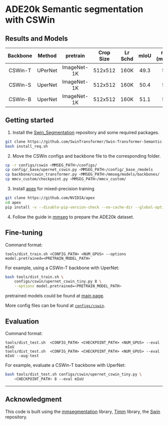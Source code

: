 # ADE20k Semantic segmentation with CSWin


## Results and Models

| Backbone | Method | pretrain | Crop Size | Lr Schd | mIoU | mIoU (ms+flip) | #params | FLOPs | config | model | log |
| :---: | :---: | :---: | :---: | :---: | :---: | :---: | :---: | :---: |  :---: | :---: | :---: |
| CSWin-T | UPerNet | ImageNet-1K | 512x512 | 160K | 49.3 | 50.7 | 60M | 959G | [`config`](configs/cswin/upernet_cswin_tiny.py) | [model]() | [log]() |
| CSWin-S | UperNet | ImageNet-1K | 512x512 | 160K | 50.4 | 51.5 | 65M | 1027G |  [`config`](configs/cswin/upernet_cswin_small.py) |[model]() | [log]() |
| CSWin-B | UperNet | ImageNet-1K | 512x512 | 160K | 51.1 | 52.2 | 109M | 1222G | [`config`](configs/cswin/upernet_cswin_base.py) |[model]() | [log]() |


## Getting started 

1. Install the [Swin_Segmentation](https://github.com/SwinTransformer/Swin-Transformer-Semantic-Segmentation) repository and some required packages.

```bash
git clone https://github.com/SwinTransformer/Swin-Transformer-Semantic-Segmentation
bash install_req.sh
```

2. Move the CSWin configs and backbone file to the corresponding folder.

```bash
cp -r configs/cswin <MMSEG_PATH>/configs/
cp config/_base/upernet_cswin.py <MMSEG_PATH>/config/_base_/models
cp backbone/cswin_transformer.py <MMSEG_PATH>/mmseg/models/backbones/
cp mmcv_custom/checkpoint.py <MMSEG_PATH>/mmcv_custom/
```

3. Install [apex](https://github.com/NVIDIA/apex) for mixed-precision training

```bash
git clone https://github.com/NVIDIA/apex
cd apex
pip install -v --disable-pip-version-check --no-cache-dir --global-option="--cpp_ext" --global-option="--cuda_ext" ./
```

4. Follow the guide in [mmseg](https://github.com/open-mmlab/mmsegmentation/blob/master/docs/dataset_prepare.md) to prepare the ADE20k dataset.

## Fine-tuning

Command format:
```
tools/dist_train.sh <CONFIG_PATH> <NUM_GPUS> --options model.pretrained=<PRETRAIN_MODEL_PATH>
```

For example, using a CSWin-T backbone with UperNet:
```bash
bash tools/dist_train.sh \
    configs/cswin/upernet_cswin_tiny.py 8 \
    --options model.pretrained=<PRETRAIN_MODEL_PATH>
```

pretrained models could be found at [main page](https://github.com/microsoft/CSWin-Transformer).

More config files can be found at [`configs/cswin`](configs/cswin).


## Evaluation

Command format:
```
tools/dist_test.sh  <CONFIG_PATH> <CHECKPOINT_PATH> <NUM_GPUS> --eval mIoU
tools/dist_test.sh  <CONFIG_PATH> <CHECKPOINT_PATH> <NUM_GPUS> --eval mIoU --aug-test
```

For example, evaluate a CSWin-T backbone with UperNet:
```bash
bash tools/dist_test.sh configs/cswin/upernet_cswin_tiny.py \ 
    <CHECKPOINT_PATH> 8 --eval mIoU
```


---

## Acknowledgment 

This code is built using the [mmsegmentation](https://github.com/open-mmlab/mmsegmentation) library, [Timm](https://github.com/rwightman/pytorch-image-models) library, the [Swin](https://github.com/microsoft/Swin-Transformer) repository.
